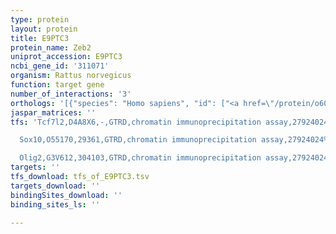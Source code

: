 ```yaml
---
type: protein
layout: protein
title: E9PTC3
protein_name: Zeb2
uniprot_accession: E9PTC3
ncbi_gene_id: '311071'
organism: Rattus norvegicus
function: target gene
number_of_interactions: '3'
orthologs: '[{"species": "Homo sapiens", "id": ["<a href=\"/protein/o60315\">O60315</a>"]}, {"species": "Mus musculus", "id": ["<a href=\"/protein/q9r0g7\">Q9R0G7</a>"]}]'
jaspar_matrices: ''
tfs: 'Tcf7l2,D4A8X6,-,GTRD,chromatin immunoprecipitation assay,27924024%5Buid%5D,No

  Sox10,O55170,29361,GTRD,chromatin immunoprecipitation assay,27924024%5Buid%5D,No

  Olig2,G3V612,304103,GTRD,chromatin immunoprecipitation assay,27924024%5Buid%5D,No'
targets: ''
tfs_download: tfs_of_E9PTC3.tsv
targets_download: ''
bindingSites_download: ''
binding_sites_ls: ''

---
```

